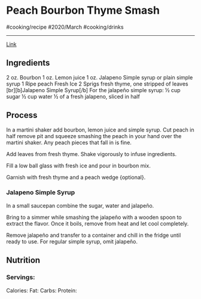 # Peach Bourbon Thyme Smash
#cooking/recipe #2020/March #cooking/drinks
- - - -
[Link](http://ahealthylifeforme.com/peach-bourbon-thyme-smash/)

## Ingredients
2 oz. Bourbon
1 oz. Lemon juice
1 oz. Jalapeno Simple syrup or plain simple syrup
1 Ripe peach
Fresh Ice
2 Sprigs fresh thyme, one stripped of leaves
[br][b]Jalapeno Simple Syrup[/b]
For the jalapeño simple syrup:
½ cup sugar
½ cup water
½ of a fresh jalapeno, sliced in half

## Process
In a martini shaker add bourbon, lemon juice and simple syrup. Cut peach in half remove pit and squeeze smashing the peach in your hand over the martini shaker. Any peach pieces that fall in is fine.

Add leaves from fresh thyme. Shake vigorously to infuse ingredients.

Fill a low ball glass with fresh ice and pour in bourbon mix.

Garnish with fresh thyme and a peach wedge {optional}.

### Jalapeno Simple Syrup
In a small saucepan combine the sugar, water and jalapeño.

Bring to a simmer while smashing the jalapeño with a wooden spoon to extract the flavor.
Once it boils, remove from heat and let cool completely.

Remove jalapeño and transfer to a container and chill in the fridge until ready to use.
For regular simple syrup, omit jalapeño.

## Nutrition
### Servings:
Calories: 
Fat: 
Carbs: 
Protein: 